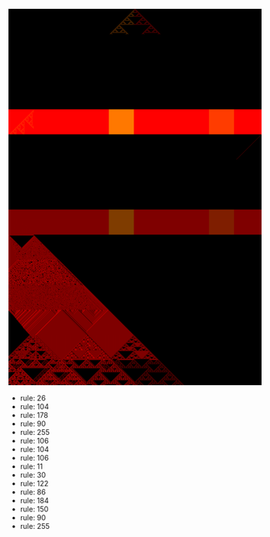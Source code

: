 ![photo](./output.png) 
 * rule: 26
* rule: 104
* rule: 178
* rule: 90
* rule: 255
* rule: 106
* rule: 104
* rule: 106
* rule: 11
* rule: 30
* rule: 122
* rule: 86
* rule: 184
* rule: 150
* rule: 90
* rule: 255
